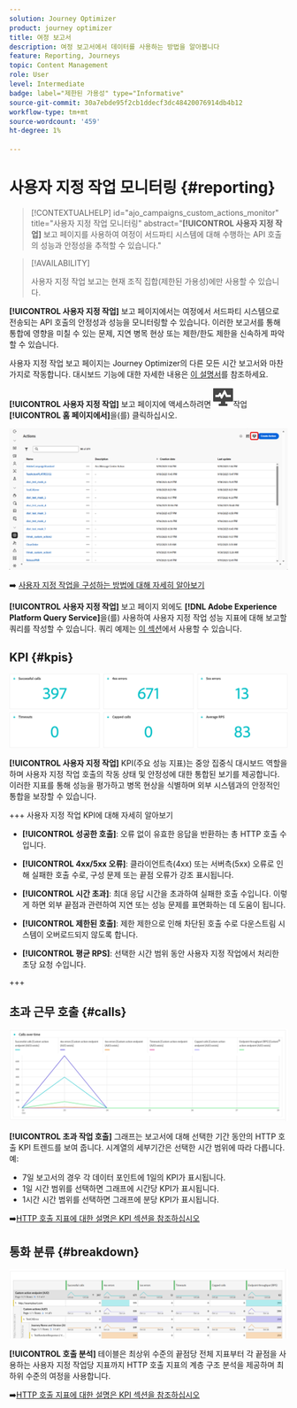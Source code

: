 ```yaml
---
solution: Journey Optimizer
product: journey optimizer
title: 여정 보고서
description: 여정 보고서에서 데이터를 사용하는 방법을 알아봅니다
feature: Reporting, Journeys
topic: Content Management
role: User
level: Intermediate
badge: label="제한된 가용성" type="Informative"
source-git-commit: 30a7ebde95f2cb1ddecf3dc48420076914db4b12
workflow-type: tm+mt
source-wordcount: '459'
ht-degree: 1%

---
```


# 사용자 지정 작업 모니터링 {#reporting}

>[!CONTEXTUALHELP]
>id="ajo_campaigns_custom_actions_monitor"
>title="사용자 지정 작업 모니터링"
>abstract="**[!UICONTROL 사용자 지정 작업]** 보고 페이지를 사용하여 여정이 서드파티 시스템에 대해 수행하는 API 호출의 성능과 안정성을 추적할 수 있습니다."

>[!AVAILABILITY]
>
>사용자 지정 작업 보고는 현재 조직 집합(제한된 가용성)에만 사용할 수 있습니다.

**[!UICONTROL 사용자 지정 작업]** 보고 페이지에서는 여정에서 서드파티 시스템으로 전송되는 API 호출의 안정성과 성능을 모니터링할 수 있습니다. 이러한 보고서를 통해 통합에 영향을 미칠 수 있는 문제, 지연 병목 현상 또는 제한/한도 제한을 신속하게 파악할 수 있습니다.

사용자 지정 작업 보고 페이지는 Journey Optimizer의 다른 모든 시간 보고서와 마찬가지로 작동합니다. 대시보드 기능에 대한 자세한 내용은 [이 설명서](../reports/report-cja-manage.md)를 참조하세요.

**[!UICONTROL 사용자 지정 작업]** 보고 페이지에 액세스하려면 ![](assets/do-not-localize/Smock_Monitoring_18_N.svg)작업&#x200B;**[!UICONTROL 홈 페이지에서]**&#x200B;을(를) 클릭하십시오.

![](assets/monitor-1.png)

➡️ [사용자 지정 작업을 구성하는 방법에 대해 자세히 알아보기](../action/about-custom-action-configuration.md)

**[!UICONTROL 사용자 지정 작업]** 보고 페이지 외에도 **[!DNL Adobe Experience Platform Query Service]**&#x200B;을(를) 사용하여 사용자 지정 작업 성능 지표에 대해 보고할 쿼리를 작성할 수 있습니다. 쿼리 예제는 [이 섹션](../reports/query-examples.md)에서 사용할 수 있습니다.

## KPI {#kpis}

![](assets/monitor-2.png)

**[!UICONTROL 사용자 지정 작업]** KPI(주요 성능 지표)는 중앙 집중식 대시보드 역할을 하며 사용자 지정 작업 호출의 작동 상태 및 안정성에 대한 통합된 보기를 제공합니다. 이러한 지표를 통해 성능을 평가하고 병목 현상을 식별하며 외부 시스템과의 안정적인 통합을 보장할 수 있습니다.

+++ 사용자 지정 작업 KPI에 대해 자세히 알아보기

* **[!UICONTROL 성공한 호출]**: 오류 없이 유효한 응답을 반환하는 총 HTTP 호출 수입니다.

* **[!UICONTROL 4xx/5xx 오류]**: 클라이언트측(4xx) 또는 서버측(5xx) 오류로 인해 실패한 호출 수로, 구성 문제 또는 끝점 오류가 강조 표시됩니다.

* **[!UICONTROL 시간 초과]**: 최대 응답 시간을 초과하여 실패한 호출 수입니다. 이렇게 하면 외부 끝점과 관련하여 지연 또는 성능 문제를 표면화하는 데 도움이 됩니다.

* **[!UICONTROL 제한된 호출]**: 제한 제한으로 인해 차단된 호출 수로 다운스트림 시스템이 오버로드되지 않도록 합니다.

* **[!UICONTROL 평균 RPS]**: 선택한 시간 범위 동안 사용자 지정 작업에서 처리한 초당 요청 수입니다.

+++

## 초과 근무 호출 {#calls}

![](assets/monitor-3.png)

**[!UICONTROL 초과 작업 호출]** 그래프는 보고서에 대해 선택한 기간 동안의 HTTP 호출 KPI 트렌드를 보여 줍니다. 시계열의 세부기간은 선택한 시간 범위에 따라 다릅니다. 예:

* 7일 보고서의 경우 각 데이터 포인트에 1일의 KPI가 표시됩니다.
* 1일 시간 범위를 선택하면 그래프에 시간당 KPI가 표시됩니다.
* 1시간 시간 범위를 선택하면 그래프에 분당 KPI가 표시됩니다.

➡️[HTTP 호출 지표에 대한 설명은 KPI 섹션을 참조하십시오](#kpis)

## 통화 분류 {#breakdown}

![](assets/monitor-4.png)

**[!UICONTROL 호출 분석]** 테이블은 최상위 수준의 끝점당 전체 지표부터 각 끝점을 사용하는 사용자 지정 작업당 지표까지 HTTP 호출 지표의 계층 구조 분석을 제공하며 최하위 수준의 여정을 사용합니다.

➡️[HTTP 호출 지표에 대한 설명은 KPI 섹션을 참조하십시오](#kpis)


